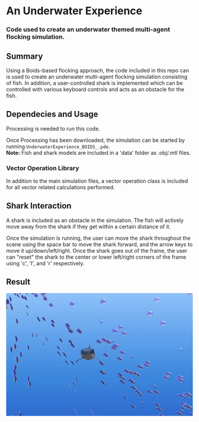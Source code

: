 # An Underwater Experience
### Code used to create an underwater themed multi-agent flocking simulation.

## Summary
Using a Boids-based flocking approach, the code included in this repo can is used to create an underwater multi-agent flocking simulation consisting of fish. In addition, a user-controlled shark is implemented which can be controlled with various keyboard controls and acts as an obstacle for the fish.

## Dependecies and Usage
Processing is needed to run this code.

Once Processing has been downloaded, the simulation can be started by running `UnderwaterExperience_BOIDS_.pde`. <br>
**Note:** Fish and shark models are included in a 'data' folder as .obj/.mtl files.

### Vector Operation Library
In addition to the main simulation files, a vector operation class is included for all vector related calculations performed.

## Shark Interaction
A shark is included as an obstacle in the simulation. The fish will actively move away from the shark if they get within a certain distance of it. 

Once the simulation is running, the user can move the shark throughout the scene using the space bar to move the shark forward, and the arrow keys to move it up/down/left/right. Once the shark goes out of the frame, the user can "reset" the shark to the center or lower left/right corners of the frame using 'c', 'l', and 'r' respectively.

## Result
![](demo.gif)

